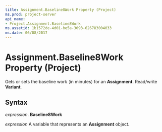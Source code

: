 ```yaml
---
title: Assignment.Baseline8Work Property (Project)
ms.prod: project-server
api_name:
- Project.Assignment.Baseline8Work
ms.assetid: 1b1572de-4d01-be5a-3093-626783004033
ms.date: 06/08/2017
---
```



# Assignment.Baseline8Work Property (Project)

Gets or sets the baseline work (in minutes) for an **Assignment**. Read/write **Variant**.


## Syntax

 _expression_. **Baseline8Work**

 _expression_ A variable that represents an **Assignment** object.


